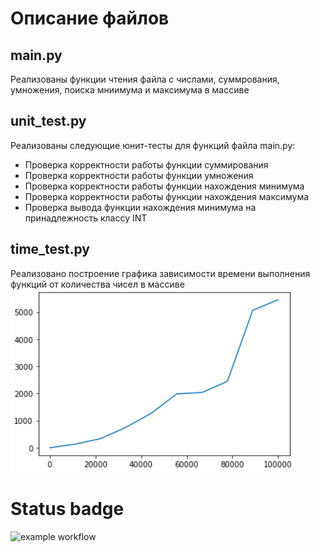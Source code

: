 # Описание файлов

## main.py 

Реализованы функции чтения файла с числами, суммрования, умножения, поиска мниимума и максимума в массиве

## unit_test.py

Реализованы следующие юнит-тесты для функций файла main.py:
- Проверка корректности работы функции суммирования
- Проверка корректности работы функции умножения
- Проверка корректности работы функции нахождения минимума
- Проверка корректности работы функции нахождения максимума
- Проверка вывода функции нахождения минимума на принадлежность классу INT

## time_test.py

Реализовано построение графика зависимости времени выполнения функций от количества чисел в массиве
![alt text](plot.png)

# Status badge
![example workflow](https://github.com/Thamgr/tp_hse_2/.github/workflows/github-actions-demo.yml/badge.svg)
